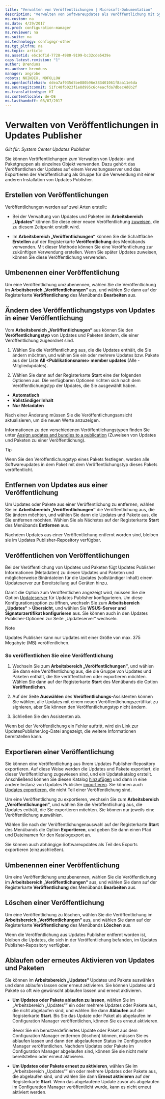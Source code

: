 ```yaml
---
title: "Verwalten von Veröffentlichungen | Microsoft-Dokumentation"
description: "Verwalten von Softwareupdates als Veröffentlichung mit System Center Updates Publisher"
ms.custom: na
ms.date: 4/29/2017
ms.prod: configuration-manager
ms.reviewer: na
ms.suite: na
ms.technology: configmgr-other
ms.tgt_pltfrm: na
ms.topic: article
ms.assetid: e6c1df1d-7728-4980-9199-bc32cde5439e
caps.latest.revision: "1"
author: Brenduns
ms.author: brenduns
manager: angrobe
robots: NOINDEX, NOFOLLOW
ms.openlocfilehash: ddea7af935d5be880b96e383401061f8aa11e6da
ms.sourcegitcommit: 51fc48fb023f1e8d995c6c4eacfda7dbec4d0b2f
ms.translationtype: HT
ms.contentlocale: de-DE
ms.lasthandoff: 08/07/2017
---
```

# <a name="manage-publications-in-updates-publisher"></a>Verwalten von Veröffentlichungen in Updates Publisher

*Gilt für: System Center Updates Publisher*

Sie können Veröffentlichungen zum Verwalten von Update- und Paketgruppen als einzelnes Objekt verwenden. Dazu gehört das Veröffentlichen der Updates auf einem Verwaltungsserver und das Exportieren der Veröffentlichung als Gruppe für die Verwendung mit einer anderen Installation von Updates Publisher.

## <a name="create-publications"></a>Erstellen von Veröffentlichungen
Veröffentlichungen werden auf zwei Arten erstellt:

-   Bei der Verwaltung von Updates und Paketen im **Arbeitsbereich „Updates“** können Sie diese einer neuen Veröffentlichung [zuweisen](/sccm/sum/tools/manage-updates-with-updates-publisher#assign-updates-and-bundles-to-a-publication), die zu diesem Zeitpunkt erstellt wird.

-   Im **Arbeitsbereich „Veröffentlichungen“** können Sie die Schaltfläche **Erstellen** auf der Registerkarte **Veröffentlichung** des Menübands verwenden. Mit dieser Methode können Sie eine Veröffentlichung zur zukünftigen Verwendung erstellen. Wenn Sie später Updates zuweisen, können Sie diese Veröffentlichung verwenden.

## <a name="rename-a-publication"></a>Umbenennen einer Veröffentlichung
Um eine Veröffentlichung umzubenennen, wählen Sie die Veröffentlichung im **Arbeitsbereich „Veröffentlichungen“** aus, und wählen Sie dann auf der Registerkarte **Veröffentlichung** des Menübands **Bearbeiten** aus.

## <a name="change-the-publication-type-of-updates-in-a-publication"></a>Ändern des Veröffentlichungstyps von Updates in einer Veröffentlichung
Vom **Arbeitsbereich „Veröffentlichungen“** aus können Sie den **Veröffentlichungstyp** von Updates und Paketen ändern, die einer Veröffentlichung zugeordnet sind.

1. Wählen Sie die Veröffentlichung aus, die die Updates enthält, die Sie ändern möchten, und wählen Sie ein oder mehrere Updates bzw. Pakete aus der Liste **All &lt;Publikationsname> member updates** (Alle <Publikationsname>-Mitgliedupdates).

2. Wählen Sie dann auf der Registerkarte **Start** eine der folgenden Optionen aus. Die verfügbaren Optionen richten sich nach dem Veröffentlichungstyp der Updates, die Sie ausgewählt haben.

  -   **Automatisch**
  -   **Vollständiger Inhalt**
  -   **Nur Metadaten**

Nach einer Änderung müssen Sie die Veröffentlichungsansicht aktualisieren, um die neuen Werte anzuzeigen.

Informationen zu den verschiedenen Veröffentlichungstypen finden Sie unter [Assign updates and bundles to a publication](/sccm/sum/tools/manage-updates-with-updates-publisher#assign-updates-and-bundles-to-a-publication) (Zuweisen von Updates und Paketen zu einer Veröffentlichung).

> [!TIP]    
> Wenn Sie den Veröffentlichungstyp eines Pakets festlegen, werden alle Softwareupdates in dem Paket mit dem Veröffentlichungstyp dieses Pakets veröffentlicht.

## <a name="remove-updates-from-a-publication"></a>Entfernen von Updates aus einer Veröffentlichung
Um Updates oder Pakete aus einer Veröffentlichung zu entfernen, wählen Sie im **Arbeitsbereich „Veröffentlichungen“** die Veröffentlichung aus, die Sie ändern möchten, und wählen Sie dann die Updates und Pakete aus, die Sie entfernen möchten. Wählen Sie als Nächstes auf der Registerkarte **Start** des Menübands **Entfernen** aus.

Nachdem Updates aus einer Veröffentlichung entfernt worden sind, bleiben sie im Updates Publisher-Repository verfügbar.

## <a name="publish-publications"></a>Veröffentlichen von Veröffentlichungen
Bei der Veröffentlichung von Updates und Paketen fügt Updates Publisher Informationen (Metadaten) zu diesen Updates und Paketen und möglicherweise Binärdateien für die Updates (vollständiger Inhalt) einem Updateserver zur Bereitstellung auf Geräten hinzu.

Damit die Option zum Veröffentlichen angezeigt wird, müssen Sie die Option [Updateserver](/sccm/sum/tools/updates-publisher-options#update-server) für Updates Publisher konfigurieren. Um diese Konfigurationsoption zu öffnen, wechseln Sie zum **Arbeitsbereich „Updates“** &gt; **Übersicht**, und wählen Sie **WSUS-Server und Signaturzertifikat konfigurieren** aus. Sie können auch in den Updates Publisher-Optionen zur Seite „Updateserver“ wechseln.

> [!NOTE]   
> Updates Publisher kann nur Updates mit einer Größe von max. 375 Megabyte (MB) veröffentlichen.

### <a name="to-publish-a-publication"></a>So veröffentlichen Sie eine Veröffentlichung

1.  Wechseln Sie zum **Arbeitsbereich „Veröffentlichungen“**, und wählen Sie dann eine Veröffentlichung aus, die die Gruppe von Updates und Paketen enthält, die Sie veröffentlichen oder exportieren möchten. Wählen Sie dann auf der Registerkarte **Start** des Menübands die Option **Veröffentlichen**.

2.  Auf der Seite **Auswählen** des **Veröffentlichungs**-Assistenten können Sie wählen, alle Updates mit einem neuen Veröffentlichungszertifikat zu signieren, aber Sie können den Veröffentlichungstyp nicht ändern.

3.  Schließen Sie den Assistenten ab.

  Wenn bei der Veröffentlichung ein Fehler auftritt, wird ein Link zur UpdatesPublisher.log-Datei angezeigt, die weitere Informationen bereitstellen kann.

## <a name="export-a-publication"></a>Exportieren einer Veröffentlichung
Sie können eine Veröffentlichung aus Ihrem Updates Publisher-Repository exportieren. Auf diese Weise werden die Updates und Pakete exportiert, die dieser Veröffentlichung zugewiesen sind, und ein Updatekatalog erstellt. Anschließend können Sie diesen Katalog [hinzufügen](/sccm/sum/tools/updates-publisher-catalogs#add-software-update-catalogs) und dann in eine andere Instanz von Updates Publisher [importieren](/sccm/sum/tools/updates-publisher-catalogs#mport-updates). Sie können auch [Updates exportieren](/sccm/sum/tools/manage-updates-with-updates-publisher#export-updates), die nicht Teil einer Veröffentlichung sind.

Um eine Veröffentlichung zu exportieren, wechseln Sie zum **Arbeitsbereich „Veröffentlichungen“**, und wählen Sie die Veröffentlichung aus, die Updates enthält, die Sie exportieren möchten. Sie können nur jeweils eine Veröffentlichung auswählen.

Wählen Sie nach der Veröffentlichungenauswahl auf der Registerkarte **Start** des Menübands die Option **Exportieren**, und geben Sie dann einen Pfad und Dateinamen für den Katalogexport an.

Sie können auch abhängige Softwareupdates als Teil des Exports exportieren (einzuschließen).

## <a name="rename-a-publication"></a>Umbenennen einer Veröffentlichung
Um eine Veröffentlichung umzubenennen, wählen Sie die Veröffentlichung im **Arbeitsbereich „Veröffentlichungen“** aus, und wählen Sie dann auf der Registerkarte **Veröffentlichung** des Menübands **Bearbeiten** aus.

## <a name="delete-a-publication"></a>Löschen einer Veröffentlichung
Um eine Veröffentlichung zu löschen, wählen Sie die Veröffentlichung im **Arbeitsbereich „Veröffentlichungen“** aus, und wählen Sie dann auf der Registerkarte **Veröffentlichung** des Menübands **Löschen** aus.

Wenn die Veröffentlichung aus Updates Publisher entfernt worden ist, bleiben die Updates, die sich in der Veröffentlichung befanden, im Updates Publisher-Repository verfügbar.

## <a name="expire-or-reactivate-updates-and-bundles"></a>Ablaufen oder erneutes Aktivieren von Updates und Paketen
Sie können im **Arbeitsbereich „Updates“** Updates und Pakete auswählen und dann ablaufen lassen oder erneut aktivieren. Sie können Updates und Pakete so oft wie gewünscht ablaufen lassen und erneut aktivieren.

-   **Um Updates oder Pakete ablaufen zu lassen**, wählen Sie im „Arbeitsbereich „Updates““ ein oder mehrere Updates oder Pakete aus, die nicht abgelaufen sind, und wählen Sie dann **Ablaufen** auf der Registerkarte **Start**. Bis Sie das Update oder Paket als abgelaufen im Configuration Manager veröffentlichen, können Sie es erneut aktivieren.

    Bevor Sie ein benutzerdefiniertes Update oder Paket aus dem Configuration Manager entfernen (löschen) können, müssen Sie es ablaufen lassen und dann den abgelaufenen Status im Configuration Manager veröffentlichen. Nachdem Updates oder Pakete im Configuration Manager abgelaufen sind, können Sie sie nicht mehr bereitstellen oder erneut aktivieren.

-   **Um Updates oder Pakete erneut zu aktivieren**, wählen Sie im „Arbeitsbereich „Updates““ ein oder mehrere Updates oder Pakete aus, die abgelaufen sind, und wählen Sie dann **Erneut aktivieren** auf der Registerkarte **Start**. Wenn das abgelaufene Update zuvor als abgelaufen im Configuration Manager veröffentlicht wurde, kann es nicht erneut aktiviert werden.
